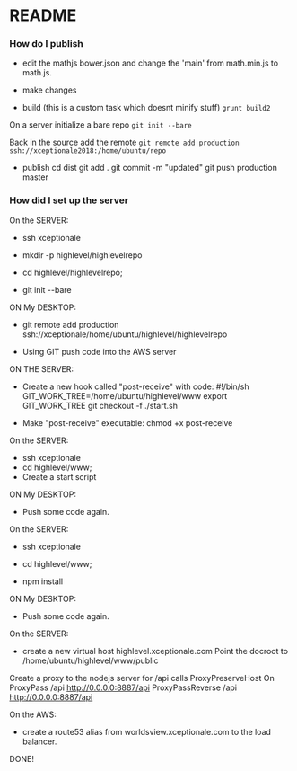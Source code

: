 # README #


### How do I publish ###

- edit the mathjs bower.json and change the 'main' from math.min.js to math.js.

- make changes
- build (this is a custom task which doesnt minify stuff)
```grunt build2```


On a server initialize a bare repo
```git init --bare```

Back in the source add the remote
```git remote add production ssh://xceptionale2018:/home/ubuntu/repo```


- publish
cd dist
git add .
git commit -m "updated"
git push production master

### How did I set up the server ###

On the SERVER:
- ssh xceptionale

- mkdir -p highlevel/highlevelrepo

- cd highlevel/highlevelrepo;

- git init --bare

ON My DESKTOP:
- git remote add production ssh://xceptionale/home/ubuntu/highlevel/highlevelrepo

- Using GIT push code into the AWS server


ON THE SERVER:
- Create a new hook called "post-receive" with code:
#!/bin/sh
GIT_WORK_TREE=/home/ubuntu/highlevel/www
export GIT_WORK_TREE
git checkout -f
./start.sh

- Make "post-receive" executable: chmod +x post-receive


On the SERVER:
- ssh xceptionale
- cd highlevel/www;
- Create a start script



ON My DESKTOP:
- Push some code again.

On the SERVER:
- ssh xceptionale

- cd highlevel/www;

- npm install


ON My DESKTOP:
- Push some code again.

On the SERVER:
- create a new virtual host highlevel.xceptionale.com
Point the docroot to /home/ubuntu/highlevel/www/public

Create a proxy to the nodejs server for /api calls
    ProxyPreserveHost On
    ProxyPass /api http://0.0.0.0:8887/api
    ProxyPassReverse /api http://0.0.0.0:8887/api

On the AWS:
- create a route53 alias from worldsview.xceptionale.com to the load balancer.


DONE!
